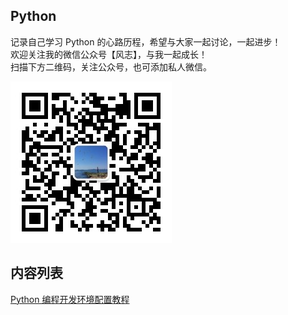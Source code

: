 ## Python
记录自己学习 Python 的心路历程，希望与大家一起讨论，一起进步！  
欢迎关注我的微信公众号【风志】，与我一起成长！  
扫描下方二维码，关注公众号，也可添加私人微信。  

![image](https://github.com/Mr106/-Python-/blob/main/images/%E5%85%AC%E4%BC%97%E5%8F%B7%E4%BA%8C%E7%BB%B4%E7%A0%81.jpg)  
## 内容列表
[Python 编程开发环境配置教程](https://mp.weixin.qq.com/s?__biz=Mzg3ODIwMDQzOQ==&mid=2247483791&idx=1&sn=300dcae21942c9518018a8341e6beec4&chksm=cf161297f8619b81ccf7846ab0356c02ad41dc75cd5a96929ca0990c6ea7cf029eaddc5073b7&token=1419393917&lang=zh_CN#rd)
